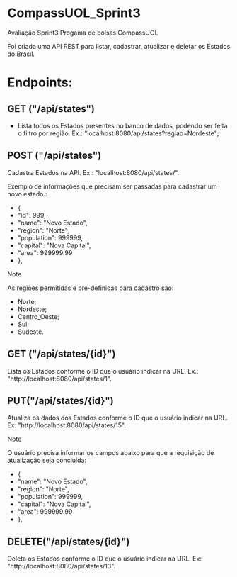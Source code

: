 # CompassUOL_Sprint3


Avaliação Sprint3 Progama de bolsas CompassUOL

Foi criada uma API REST para listar, cadastrar, atualizar e deletar os Estados do Brasil.

# Endpoints:

## GET ("/api/states") 
- Lista todos os Estados presentes no banco de dados, podendo ser feita o filtro por região. Ex.: "localhost:8080/api/states?regiao=Nordeste";

## POST ("/api/states") 

Cadastra Estados na API. Ex.: "localhost:8080/api/states/".

Exemplo de informações que precisam ser passadas para cadastrar um novo estado.:
- {
- "id": 999,
- "name": "Novo Estado",
- "region": "Norte",
- "population": 999999,
- "capital": "Nova Capital",
- "area": 999999.99
- },

>[!NOTE]
>
>As regiões permitidas e pré-definidas para cadastro são:

- Norte;
- Nordeste;
- Centro_Oeste;
- Sul;
- Sudeste.

## GET ("/api/states/{id}")

Lista os Estados conforme o ID que o usuário indicar na URL. Ex.: "http://localhost:8080/api/states/1".

## PUT("/api/states/{id}") 

Atualiza os dados dos Estados conforme o ID que o usuário indicar na URL. Ex: "http://localhost:8080/api/states/15".

>[!NOTE]
>
>O usuário precisa informar os campos abaixo para que a requisição de atualização seja concluída:

- {
- "name": "Novo Estado",
- "region": "Norte",
- "population": 999999,
- "capital": "Nova Capital",
- "area": 999999.99
- },

## DELETE("/api/states/{id}") 

Deleta os Estados conforme o ID que o usuário indicar na URL. Ex: "http://localhost:8080/api/states/13".
